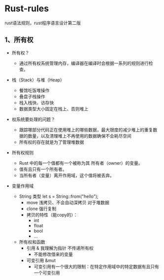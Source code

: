 # Rust-rules
rust语法规则，rust程序语言设计第二版
## 1、所有权
+ 所有权？
  - 通过所有权系统管理内存，编译器在编译时会根据一系列的规则进行检查。

+ 栈（Stack）与堆（Heap）
  - 餐馆吃饭堆操作
  - 叠盘子栈操作
  - 栈入栈快、访存快
  - 数据类型大小固定在栈上、否则堆上
+ 权系统要处理的问题？
  - 跟踪哪部分代码正在使用堆上的哪些数据，最大限度的减少堆上的重复数据的数量，以及清理堆上不再使用的数据确保不会耗尽空间
  - 所有权的存在就是为了管理堆数据
+ 所有权规则
  - Rust 中的每一个值都有一个被称为其 所有者（owner）的变量。
  - 值有且只有一个所有者。
  - 当所有者（变量）离开作用域，这个值将被丢弃。
+ 变量作用域
  - String 类型 let s = String::from("hello");
    - move 浅拷贝、不会自动深拷贝 对于堆数据
    - clone 强行复制
    - 拷贝的特性（能copy的）：
      - int
      - float
      - bool
      - ...
  - 所有权和函数
    - 引用 & 我理解为指针 不传递所有权
      - 不能修改借来的变量
    - 可变引用 &mut
      - 可变引用有一个很大的限制：在特定作用域中的特定数据有且只有一个可变引用
 
